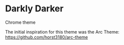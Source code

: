 # Darkly Darker

Chrome theme

The initial inspiration for this theme was the Arc Theme: https://github.com/horst3180/arc-theme

